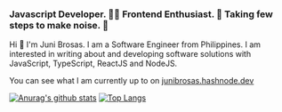 
### Javascript Developer. 👩‍💻 Frontend Enthusiast. 🤩 Taking few steps to make noise. 📢

Hi 👋 I'm Juni Brosas. I am a Software Engineer from Philippines. I am interested in writing about and developing software solutions with JavaScript, TypeScript, ReactJS and NodeJS.

You can see what I am currently up to on [junibrosas.hashnode.dev](https://junibrosas.hashnode.dev/)


[![Anurag's github stats](https://github-readme-stats.vercel.app/api?username=junibrosas&line_height=20)](https://github.com/anuraghazra/github-readme-stats)
[![Top Langs](https://github-readme-stats.vercel.app/api/top-langs/?username=junibrosas&layout=compact)](https://github.com/anuraghazra/github-readme-stats)

<!--
**junibrosas/junibrosas** is a ✨ _special_ ✨ repository because its `README.md` (this file) appears on your GitHub profile.

Here are some ideas to get you started:

- 🔭 I’m currently working on ...
- 🌱 I’m currently learning ...
- 👯 I’m looking to collaborate on ...
- 🤔 I’m looking for help with ...
- 💬 Ask me about ...
- 📫 How to reach me: ...
- 😄 Pronouns: ...
- ⚡ Fun fact: ...
-->
